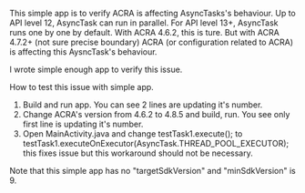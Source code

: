 This simple app is to verify ACRA is affecting AsyncTasks's behaviour.
Up to API level 12, AsyncTask can run in parallel. For API level 13+, AsyncTask runs one by one by default.
With ACRA 4.6.2, this is ture. But with ACRA 4.7.2+ (not sure precise boundary) ACRA (or configuration related to ACRA) is affecting
this AysncTask's behaviour.

I wrote simple enough app to verify this issue.

How to test this issue with simple app.
1. Build and run app. You can see 2 lines are updating it's number.
2. Change ACRA's version from 4.6.2 to 4.8.5 and build, run. You see only first line
   is updating it's number.
3. Open MainActivity.java and change
    testTask1.execute();
   to
    testTask1.executeOnExecutor(AsyncTask.THREAD_POOL_EXECUTOR);
  this fixes issue but this workaround should not be necessary.

Note that this simple app has no "targetSdkVersion" and "minSdkVersion" is 9.

